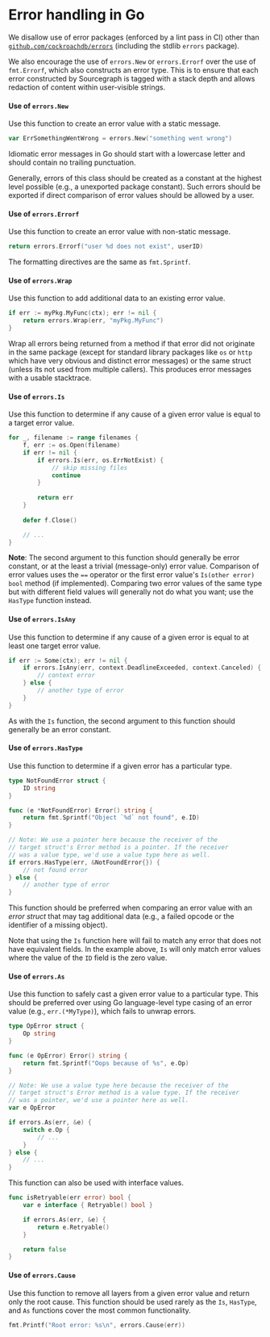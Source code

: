 # Error handling in Go

We disallow use of error packages (enforced by a lint pass in CI) other than [`github.com/cockroachdb/errors`](https://github.com/cockroachdb/errors) (including the stdlib `errors` package).

We also encourage the use of `errors.New` or `errors.Errorf` over the use of `fmt.Errorf`, which also constructs an error type. This is to ensure that each error constructed by Sourcegraph is tagged with a stack depth and allows redaction of content within user-visible strings.

#### Use of `errors.New`

Use this function to create an error value with a static message.

```go
var ErrSomethingWentWrong = errors.New("something went wrong")
```

Idiomatic error messages in Go should start with a lowercase letter and should contain no trailing punctuation.

Generally, errors of this class should be created as a constant at the highest level possible (e.g., a unexported package constant). Such errors should be exported if direct comparison of error values should be allowed by a user.

#### Use of `errors.Errorf`

Use this function to create an error value with non-static message.

```go
return errors.Errorf("user %d does not exist", userID)
```

The formatting directives are the same as `fmt.Sprintf`.

#### Use of `errors.Wrap`

Use this function to add additional data to an existing error value.

```go
if err := myPkg.MyFunc(ctx); err != nil {
	return errors.Wrap(err, "myPkg.MyFunc")
}
```

Wrap all errors being returned from a method if that error did not originate in the same package (except for standard library packages like `os` or `http` which have very obvious and distinct error messages) or the same struct (unless its not used from multiple callers). This produces error messages with a usable stacktrace.

#### Use of `errors.Is`

Use this function to determine if any cause of a given error value is equal to a target error value.

```go
for _, filename := range filenames {
	f, err := os.Open(filename)
	if err != nil {
		if errors.Is(err, os.ErrNotExist) {
			// skip missing files
			continue
		}
	
		return err
	}
	
	defer f.Close()

	// ...
}
```

**Note**: The second argument to this function should generally be error constant, or at the least a trivial (message-only) error value. Comparison of error values uses the `==` operator or the first error value's `Is(other error) bool` method (if implemented). Comparing two error values of the same type but with different field values will generally not do what you want; use the `HasType` function instead.

#### Use of `errors.IsAny`

Use this function to determine if any cause of a given error is equal to at least one target error value.

```go
if err := Some(ctx); err != nil {
	if errors.IsAny(err, context.DeadlineExceeded, context.Canceled) {
		// context error
	} else {
		// another type of error
	}
}
```

As with the `Is` function, the second argument to this function should generally be an error constant.

#### Use of `errors.HasType`

Use this function to determine if a given error has a particular type.

```go
type NotFoundError struct {
	ID string
}

func (e *NotFoundError) Error() string {
	return fmt.Sprintf("Object `%d` not found", e.ID)
}

// Note: We use a pointer here because the receiver of the
// target struct's Error method is a pointer. If the receiver
// was a value type, we'd use a value type here as well.
if errors.HasType(err, &NotFoundError{}) {
	// not found error
} else {
	// another type of error
}
```

This function should be preferred when comparing an error value with an _error struct_ that may tag additional data (e.g., a failed opcode or the identifier of a missing object).

Note that using the `Is` function here will fail to match any error that does not have equivalent fields. In the example above, `Is` will only match error values where the value of the `ID` field is the zero value.

#### Use of `errors.As`

Use this function to safely cast a given error value to a particular type. This should be preferred over using Go language-level type casing of an error value (e.g., `err.(*MyType)`), which fails to unwrap errors.

```go
type OpError struct {
	Op string
}

func (e OpError) Error() string {
	return fmt.Sprintf("Oops because of %s", e.Op)
}

// Note: We use a value type here because the receiver of the
// target struct's Error method is a value type. If the receiver
// was a pointer, we'd use a pointer here as well.
var e OpError

if errors.As(err, &e) {
	switch e.Op {
		// ...
	}
} else {
	// ...
}
```

This function can also be used with interface values.

```go
func isRetryable(err error) bool {
	var e interface { Retryable() bool }

	if errors.As(err, &e) {
		return e.Retryable()
	}

	return false
}
```

#### Use of `errors.Cause`

Use this function to remove all layers from a given error value and return only the root cause. This function should be used rarely as the `Is`, `HasType`, and `As` functions cover the most common functionality.

```go
fmt.Printf("Root error: %s\n", errors.Cause(err))
```
